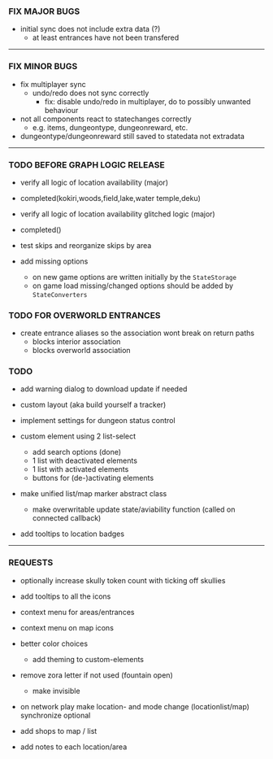 
### FIX MAJOR BUGS

- initial sync does not include extra data (?)
    - at least entrances have not been transfered

---

### FIX MINOR BUGS

- fix multiplayer sync
    - undo/redo does not sync correctly
        - fix: disable undo/redo in multiplayer, do to possibly unwanted behaviour
- not all components react to statechanges correctly
    - e.g. items, dungeontype, dungeonreward, etc.
- dungeontype/dungeonreward still saved to statedata not extradata

---

### TODO BEFORE GRAPH LOGIC RELEASE

- verify all logic of location availability (major)
- completed(kokiri,woods,field,lake,water temple,deku)

- verify all logic of location availability glitched logic (major)
- completed()

- test skips and reorganize skips by area

- add missing options
    - on new game options are written initially by the `StateStorage`
    - on game load missing/changed options should be added by `StateConverters`

### TODO FOR OVERWORLD ENTRANCES

- create entrance aliases so the association wont break on return paths
    - blocks interior association
    - blocks overworld association
    

### TODO

- add warning dialog to download update if needed

- custom layout (aka build yourself a tracker)

- implement settings for dungeon status control

- custom element using 2 list-select
    - add search options (done)
    - 1 list with deactivated elements
    - 1 list with activated elements
    - buttons for (de-)activating elements

- make unified list/map marker abstract class
    - make overwritable update state/aviability function (called on connected callback)
    
- add tooltips to location badges

---

### REQUESTS

- optionally increase skully token count with ticking off skullies

- add tooltips to all the icons
- context menu for areas/entrances
- context menu on map icons

- better color choices
    - add theming to custom-elements

- remove zora letter if not used (fountain open)
    - make invisible

- on network play make location- and mode change (locationlist/map) synchronize optional

- add shops to map / list

- add notes to each location/area